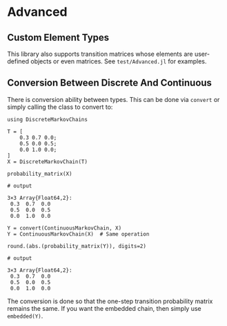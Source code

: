 # Advanced

## Custom Element Types

This library also supports transition matrices whose elements are user-defined objects or even matrices. See `test/Advanced.jl` for examples.

## Conversion Between Discrete And Continuous

There is conversion ability between types. This can be done via `convert` or simply calling the class to convert to:

```jldoctest conversion
using DiscreteMarkovChains

T = [
    0.3 0.7 0.0;
    0.5 0.0 0.5;
    0.0 1.0 0.0;
]
X = DiscreteMarkovChain(T)

probability_matrix(X)

# output

3×3 Array{Float64,2}:
 0.3  0.7  0.0
 0.5  0.0  0.5
 0.0  1.0  0.0
```

```jldoctest conversion
Y = convert(ContinuousMarkovChain, X)
Y = ContinuousMarkovChain(X)  # Same operation

round.(abs.(probability_matrix(Y)), digits=2)

# output

3×3 Array{Float64,2}:
 0.3  0.7  0.0
 0.5  0.0  0.5
 0.0  1.0  0.0
```

The conversion is done so that the one-step transition probability matrix remains the same. If you want the embedded chain, then simply use `embedded(Y)`.
